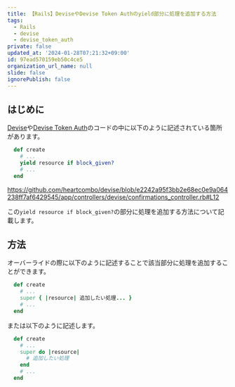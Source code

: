 ```yaml
---
title: 【Rails】DeviseやDevise Token Authのyield部分に処理を追加する方法
tags:
  - Rails
  - devise
  - devise_token_auth
private: false
updated_at: '2024-01-28T07:21:32+09:00'
id: 97ead570159eb50c4ce5
organization_url_name: null
slide: false
ignorePublish: false
---
```

## はじめに
[Devise](https://github.com/heartcombo/devise)や[Devise Token Auth](https://github.com/lynndylanhurley/devise_token_auth)のコードの中に以下のように記述されている箇所があります。

```rb
  def create
    # ...
    yield resource if block_given?
    # ...
  end
```

https://github.com/heartcombo/devise/blob/e2242a95f3bb2e68ec0e9a064238ff7af6429545/app/controllers/devise/confirmations_controller.rb#L12

この`yield resource if block_given?`の部分に処理を追加する方法について記載します。

## 方法

オーバーライドの際に以下のように記述することで該当部分に処理を追加することができます。

```rb
  def create
    # ...
    super { |resource| 追加したい処理... }
    # ...
  end
```

または以下のように記述します。

```rb
  def create
    # ...
    super do |resource| 
      # 追加したい処理
    end
    # ...
  end
```
